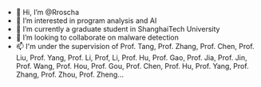 - 👋 Hi, I’m @Rroscha
- 👀 I’m interested in program analysis and AI
- 🌱 I’m currently a graduate student in ShanghaiTech University
- 💞️ I’m looking to collaborate on malware detection
- 📫 I'm under the supervision of Prof. Tang, Prof. Zhang, Prof. Chen, Prof. Liu, Prof. Yang, Prof. Li, Prof, Li, Prof. Hu, Prof. Gao, Prof. Jia, Prof. Jin, Prof. Wang, Prof. Hou, Prof. Gou, Prof. Chen, Prof. Hu, Prof. Yang, Prof. Zhang, Prof. Zhou, Prof. Zheng...

<!---
Rroscha/Rroscha is a ✨ special ✨ repository because its `README.md` (this file) appears on your GitHub profile.
You can click the Preview link to take a look at your changes.
--->

